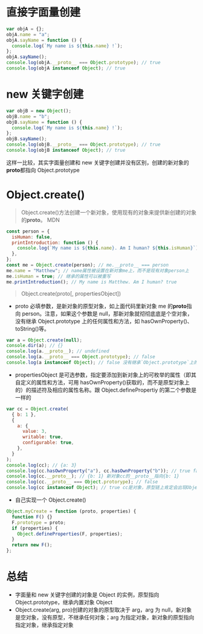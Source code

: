 # 直接字面量创建

```js
var objA = {};
objA.name = "a";
objA.sayName = function () {
  console.log(`My name is ${this.name} !`);
};
objA.sayName();
console.log(objA.__proto__ === Object.prototype); // true
console.log(objA instanceof Object); // true
```

# new 关键字创建

```js
var objB = new Object();
objB.name = "b";
objB.sayName = function () {
  console.log(`My name is ${this.name} !`);
};
objB.sayName();
console.log(objB.__proto__ === Object.prototype); // true
console.log(objB instanceof Object); // true
```

这样一比较，其实字面量创建和 new 关键字创建并没有区别，创建的新对象的**proto**都指向 Object.prototype

# Object.create()

> Object.create()方法创建一个新对象，使用现有的对象来提供新创建的对象的**proto**。 MDN

```js
const person = {
  isHuman: false,
  printIntroduction: function () {
    console.log(`My name is ${this.name}. Am I human? ${this.isHuman}`);
  },
};
const me = Object.create(person); // me.__proto__ === person
me.name = "Matthew"; // name属性被设置在新对象me上，而不是现有对象person上
me.isHuman = true; // 继承的属性可以被重写
me.printIntroduction(); // My name is Matthew. Am I human? true
```

> Object.create(proto[, propertiesObject])

- proto 必填参数，是新对象的原型对象，如上面代码里新对象 me 的**proto**指向 person。注意，如果这个参数是 null，那新对象就彻彻底底是个空对象，没有继承 Object.prototype 上的任何属性和方法，如 hasOwnProperty()、toString()等。

```js
var a = Object.create(null);
console.dir(a); // {}
console.log(a.__proto__); // undefined
console.log(a.__proto__ === Object.prototype); // false
console.log(a instanceof Object); // false 没有继承`Object.prototype`上的任何属性和方法，所以原型链上不会出现Object
```

- propertiesObject 是可选参数，指定要添加到新对象上的可枚举的属性（即其自定义的属性和方法，可用 hasOwnProperty()获取的，而不是原型对象上的）的描述符及相应的属性名称。跟 Object.definePropertiy 的第二个参数是一样的

```js
var cc = Object.create(
  { b: 1 },
  {
    a: {
      value: 3,
      writable: true,
      configurable: true,
    },
  }
);
console.log(cc); // {a: 3}
console.log(cc.hasOwnProperty("a"), cc.hasOwnProperty("b")); // true false 说明第二个参数设置的是新对象自身可枚举的属性
console.log(cc.__proto__); // {b: 1} 新对象cc的__proto__指向{b: 1}
console.log(cc.__proto__ === Object.protorype); // false
console.log(cc instanceof Object); // true cc是对象，原型链上肯定会出现Object
```

- 自己实现一个 Object.create()

```js
Object.myCreate = function (proto, properties) {
  function F() {}
  F.prototype = proto;
  if (properties) {
    Object.defineProperties(F, properties);
  }
  return new F();
};
```

# 总结

- 字面量和 new 关键字创建的对象是 Object 的实例，原型指向 Object.prototype，继承内置对象 Object
- Object.create(arg, pro)创建的对象的原型取决于 arg，arg 为 null，新对象是空对象，没有原型，不继承任何对象；arg 为指定对象，新对象的原型指向指定对象，继承指定对象
